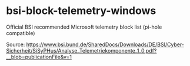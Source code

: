 # bsi-block-telemetry-windows
Official BSI recommended Microsoft telemetry block list (pi-hole compatible)

Source: https://www.bsi.bund.de/SharedDocs/Downloads/DE/BSI/Cyber-Sicherheit/SiSyPHus/Analyse_Telemetriekomponente_1_0.pdf?__blob=publicationFile&v=1
